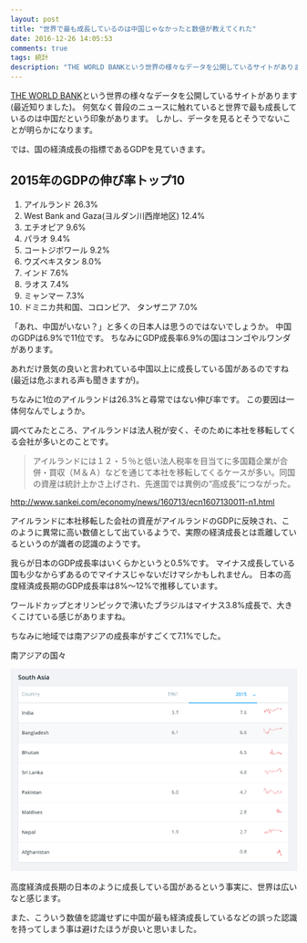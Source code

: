 ```yaml
---
layout: post
title: "世界で最も成長しているのは中国じゃなかったと数値が教えてくれた"
date: 2016-12-26 14:05:53
comments: true
tags: 統計
description: "THE WORLD BANKという世界の様々なデータを公開しているサイトがあります(最近知りました)。何気なく普段のニュースに触れていると世界で成長しているのは中国だという印象があります。しかし、データを見るとそうでないことが明らかになります。"
---
```


[THE WORLD BANK](http://data.worldbank.org/)という世界の様々なデータを公開しているサイトがあります(最近知りました)。
何気なく普段のニュースに触れていると世界で最も成長しているのは中国だという印象があります。
しかし、データを見るとそうでないことが明らかになります。

では、国の経済成長の指標であるGDPを見ていきます。

## 2015年のGDPの伸び率トップ10

1. アイルランド 26.3%
1. West Bank and Gaza(ヨルダン川西岸地区) 12.4%
1. エチオピア 9.6%
1. パラオ 9.4%
1. コートジボワール 9.2%
1. ウズベキスタン 8.0%
1. インド 7.6%
1. ラオス 7.4%
1. ミャンマー 7.3%
1. ドミニカ共和国、コロンビア、 タンザニア 7.0%

「あれ、中国がいない？」と多くの日本人は思うのではないでしょうか。
中国のGDPは6.9%で11位です。
ちなみにGDP成長率6.9%の国はコンゴやルワンダがあります。

あれだけ景気の良いと言われている中国以上に成長している国があるのですね(最近は危ぶまれる声も聞きますが)。

ちなみに1位のアイルランドは26.3%と尋常ではない伸び率です。
この要因は一体何なんでしょうか。

調べてみたところ、アイルランドは法人税が安く、そのために本社を移転してくる会社が多いとのことです。

> アイルランドには１２・５％と低い法人税率を目当てに多国籍企業が合併・買収（Ｍ＆Ａ）などを通じて本社を移転してくるケースが多い。同国の資産は統計上かさ上げされ、先進国では異例の“高成長”につながった。

http://www.sankei.com/economy/news/160713/ecn1607130011-n1.html

アイルランドに本社移転した会社の資産がアイルランドのGDPに反映され、このように異常に高い数値として出ているようで、実際の経済成長とは乖離しているというのが識者の認識のようです。

我らが日本のGDP成長率はいくらかというと0.5%です。
マイナス成長している国も少なからずあるのでマイナスじゃないだけマシかもしれません。
日本の高度経済成長期のGDP成長率は8%〜12%で推移しています。

ワールドカップとオリンピックで沸いたブラジルはマイナス3.8%成長で、大きくこけている感じがありますね。

ちなみに地域では南アジアの成長率がすごくて7.1%でした。

南アジアの国々

![south-asia-gdp](/images/south-asia-gdp.png)

高度経済成長期の日本のように成長している国があるという事実に、世界は広いなと感じます。

また、こういう数値を認識せずに中国が最も経済成長しているなどの誤った認識を持ってしまう事は避けたほうが良いと思いました。
